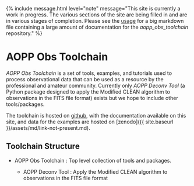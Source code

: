 
{% 
	include message.html 
		level="note" 
		message="This site is currently a work in progress. The various sections of the site are being filled in and are in various stages of completion. Please see the <a href='USAGE.md'>usage</a> for a big markdown file containing a large amount of documentation for the *aopp_obs_toolchain* repository." 
%}


# AOPP Obs Toolchain #

*AOPP Obs Toolchain* is a set of tools, examples, and tutorials used to process observational data that can be used as a resource by the professional and amateur community. Currently only *AOPP Deconv Tool* (a Python package designed to apply the Modified CLEAN algorithm to observations in the FITS file format) exists but we hope to include other tools/packages.

The toolchain is hosted on [github](https://github.com/jackdobinson/aopp_obs_toolchain), with the documentation available on this site, and data for the examples are hosted on [zenodo]({{ site.baseurl }}/assets/md/link-not-present.md).


## Toolchain Structure ##

* AOPP Obs Toolchain
  : Top level collection of tools and packages.
  
  - AOPP Deconv Tool
    : Apply the Modified CLEAN algorithm to observations in the FITS file format

